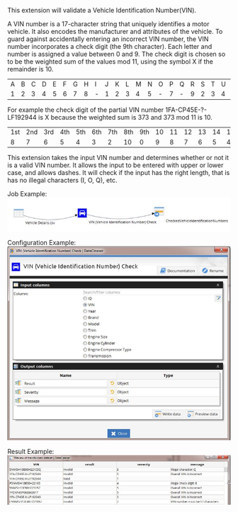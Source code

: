 This extension will validate a Vehicle Identification Number(VIN).

A VIN number is a 17-character string that uniquely identifies a motor vehicle. It also encodes the manufacturer and attributes of the vehicle.
To guard against accidentally entering an incorrect VIN number, the VIN number incorporates a check digit (the 9th character).
Each letter and number is assigned a value between 0 and 9. The check digit is chosen so to be the weighted sum of the values mod 11, using the symbol X if the remainder is 10.

<table style="width:100%">
<tr><td>A</td><td>B</td><td>C</td><td>D</td><td>E</td><td>F</td><td>G</td><td>H</td><td>I</td><td>J</td><td>K</td><td>L</td><td>M</td><td>N</td><td>O</td><td>P</td><td>Q</td><td>R</td><td>S<td>T</td><td>U</td><td>V</td><td>W</td><td>X</td><td>Y</td><td>Z</td></tr>
<tr><td>1</td><td>2</td><td>3</td><td>4</td><td>5</td><td>6</td><td>7</td><td>8</td><td>-</td><td>1</td><td>2</td><td>3</td><td>4</td><td>5</td><td>-</td><td>7</td><td>-</td><td>9</td><td>2<td>3</td><td>4</td><td>5</td><td>6</td><td>7</td><td>8</td><td>9</td></tr>
</table>

For example the check digit of the partial VIN number 1FA-CP45E-?-LF192944 is X because the weighted sum is 373 and 373 mod 11 is 10.

<table style="width:100%">
<tr><td>1st</td><td>2nd</td><td>3rd</td><td>4th</td><td>5th</td><td>6th</td><td>7th</td><td>8th</td><td>9th</td><td>10</td><td>11</td><td>12</td><td>13</td><td>14</td><td>15</td><td>16</td><td>17</td></tr>
<tr><td>8</td><td>7</td><td>6</td><td>5</td><td>4</td><td>3</td><td>2</td><td>10</td><td>0</td><td>9</td><td>8</td><td>7</td><td>6</td><td>5</td><td>4</td><td>3</td><td>2</td></tr>
</table>

This extension takes the input VIN number and determines whether or not it is a valid VIN number.
It allows the input to be entered with upper or lower case, and allows dashes.
It will check if the input has the right length, that is has no illegal characters (I, O, Q), etc.

Job Example:
![Job Example](src/docs/ExampleJob.jpg?raw=true "Job Example")

Configuration Example:
![Configuration Example](src/docs/ConfigurationExample.jpg?raw=true "Configuration Example")

Result Example:
![Result Example](src/docs/ExampleResult.jpg?raw=true "Result Example")


